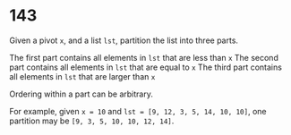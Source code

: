 [_metadata_:difficulty]:-  "Medium"
[_metadata_:asker]:-       "Amazon"
[_metadata_:tags]:-        "order list"

# 143

Given a pivot `x`, and a list `lst`, partition the list into three parts.

The first part contains all elements in `lst` that are less than `x`
The second part contains all elements in `lst` that are equal to `x`
The third part contains all elements in `lst` that are larger than `x`

Ordering within a part can be arbitrary.

For example, given `x = 10` and `lst = [9, 12, 3, 5, 14, 10, 10]`, one
partition may be `[9, 3, 5, 10, 10, 12, 14]`.
